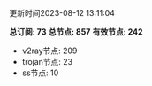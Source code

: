 更新时间2023-08-12 13:11:04

**总订阅: 73**
**总节点: 857**
**有效节点: 242**
- v2ray节点: 209
- trojan节点: 23
- ss节点: 10

